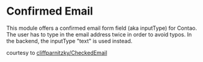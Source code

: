 # Confirmed Email

This module offers a confirmed email form field (aka inputType) for Contao.
The user has to type in the email address twice in order to avoid typos.
In the backend, the inputType "text" is used instead.

courtesy to [cliffparnitzky/CheckedEmail](https://github.com/cliffparnitzky/CheckedEmail)